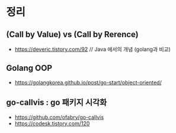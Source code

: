 # 정리 

## (Call by Value) vs (Call by Rerence)
- https://deveric.tistory.com/92  // Java 에서의 개념 (golang과 비교)


## Golang OOP
- https://golangkorea.github.io/post/go-start/object-oriented/


## go-callvis : go 패키지 시각화 
- https://github.com/ofabry/go-callvis
- https://codesk.tistory.com/120

